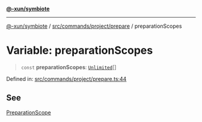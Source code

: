 [**@-xun/symbiote**](../../../../../README.md)

***

[@-xun/symbiote](../../../../../README.md) / [src/commands/project/prepare](../README.md) / preparationScopes

# Variable: preparationScopes

> `const` **preparationScopes**: [`Unlimited`](../../../../configure/enumerations/UnlimitedGlobalScope.md#unlimited)[]

Defined in: [src/commands/project/prepare.ts:44](https://github.com/Xunnamius/symbiote/blob/50bd26ba580f69a990fc1f7bdf0f09da69c3cfeb/src/commands/project/prepare.ts#L44)

## See

[PreparationScope](../../../../configure/enumerations/UnlimitedGlobalScope.md)
